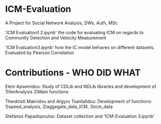 # ICM-Evaluation 
A Project for Social Network Analysis, DWs, Auth, MSc
 
'ICM Evaluation1.2.ipynb' the code for evaluating ICM on regards to Community Detection and Velocity Measurement

'ICM Evaluation3.ipynb' how the IC model behaves on different datasets. Evaluated by Pearson Correlation

# Contributions - WHO DID WHAT

Eleni Apsemidou:
Study of CDLib and NDLib libraries and development of 1)IterAnalysis 2)Main functions

Theoktisti Makridou and Argyro Tsantalidou:
Development of functions: 1)speed_analysis, 2)aggegate_data_ICM, 3)icm_data

Stefanos Papadopoulos:
Dataset collection and 'ICM-Evaluation 3.ipynb'
